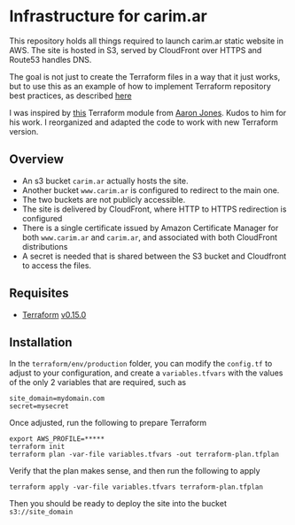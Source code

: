 # Infrastructure for carim.ar

This repository holds all things required to launch carim.ar static website in AWS. The site is hosted in S3, served by CloudFront over HTTPS and Route53 handles DNS.

The goal is not just to create the Terraform files in a way that it just works, but to use this as an example of how to implement Terraform repository best practices, as described [here](https://www.hashicorp.com/resources/terraform-repository-best-practices)

I was inspired by [this](https://registry.terraform.io/modules/vexingcodes/s3-static-site/aws/latest) Terraform module from [Aaron Jones](https://registry.terraform.io/namespaces/vexingcodes). Kudos to him for his work. I reorganized and adapted the code to work with new Terraform version.

## Overview

* An s3 bucket `carim.ar` actually hosts the site.
* Another bucket `www.carim.ar` is configured to redirect to the main one.
* The two buckets are not publicly accessible.
* The site is delivered by CloudFront, where HTTP to HTTPS redirection is configured
* There is a single certificate issued by Amazon Certificate Manager for both `www.carim.ar` and `carim.ar`, and associated with both CloudFront distributions
* A secret is needed that is shared between the S3 bucket and Cloudfront to access the files.

## Requisites

* [Terraform](https://www.terraform.io/) [v0.15.0](https://releases.hashicorp.com/terraform/0.15.0/)

## Installation

In the `terraform/env/production` folder, you can modify the `config.tf` to adjust to your configuration, and create a `variables.tfvars` with the values of the only 2 variables that are required, such as

    site_domain=mydomain.com
    secret=mysecret

Once adjusted, run the following to prepare Terraform

    export AWS_PROFILE=*****
    terraform init
    terraform plan -var-file variables.tfvars -out terraform-plan.tfplan

Verify that the plan makes sense, and then run the following to apply

    terraform apply -var-file variables.tfvars terraform-plan.tfplan

Then you should be ready to deploy the site into the bucket `s3://site_domain`

